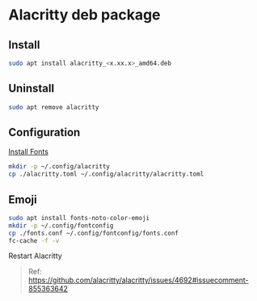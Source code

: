 # Alacritty deb package

## Install

```bash
sudo apt install alacritty_<x.xx.x>_amd64.deb 
```

## Uninstall

```bash
sudo apt remove alacritty
```

## Configuration

[Install Fonts](https://docs.atticux.me/OS/Ubuntu/Terminal/#install-fonts)

```bash
mkdir -p ~/.config/alacritty
cp ./alacritty.toml ~/.config/alacritty/alacritty.toml
```

## Emoji

```bash
sudo apt install fonts-noto-color-emoji
mkdir -p ~/.config/fontconfig
cp ./fonts.conf ~/.config/fontconfig/fonts.conf
fc-cache -f -v
```

Restart Alacritty

> Ref: https://github.com/alacritty/alacritty/issues/4692#issuecomment-855363642
